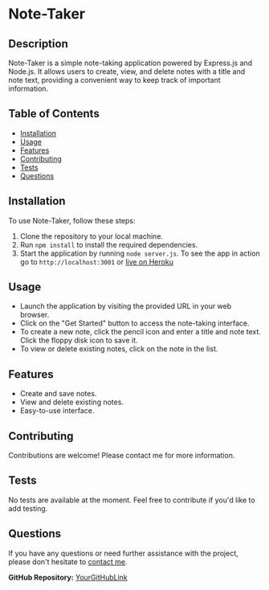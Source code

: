 # Note-Taker

## Description
Note-Taker is a simple note-taking application powered by Express.js and Node.js. It allows users to create, view, and delete notes with a title and note text, providing a convenient way to keep track of important information.

## Table of Contents
- [Installation](#installation)
- [Usage](#usage)
- [Features](#features)
- [Contributing](#contributing)
- [Tests](#tests)
- [Questions](#questions)

## Installation
To use Note-Taker, follow these steps:
1. Clone the repository to your local machine.
2. Run `npm install` to install the required dependencies.
3. Start the application by running `node server.js`. To see the app in action go to `http://localhost:3001` or [live on Heroku](https://note-taker-08.herokuapp.com/)

## Usage
- Launch the application by visiting the provided URL in your web browser.
- Click on the "Get Started" button to access the note-taking interface.
- To create a new note, click the pencil icon and enter a title and note text. Click the floppy disk icon to save it.
- To view or delete existing notes, click on the note in the list.

## Features
- Create and save notes.
- View and delete existing notes.
- Easy-to-use interface.


## Contributing
Contributions are welcome! Please contact me for more information.

## Tests
No tests are available at the moment. Feel free to contribute if you'd like to add testing.

## Questions
If you have any questions or need further assistance with the project, please don't hesitate to [contact me](mailto:naferi.zoe@gmail.com).

**GitHub Repository:** [YourGitHubLink](https://github.com/https://github.com/nashalysf/Note-Taker)

